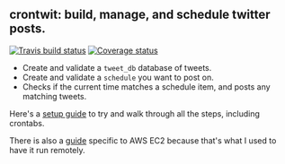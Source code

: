 ## crontwit: build, manage, and schedule twitter posts.
[![Travis build status](https://travis-ci.org/bestdan/crontwit.svg?branch=master)](https://travis-ci.org/bestdan/crontweets)
[![Coverage status](https://codecov.io/gh/bestdan/crontwit/branch/master/graph/badge.svg)](https://codecov.io/github/bestdan/crontwit?branch=master)



* Create and validate a `tweet_db` database of tweets. 
* Create and validate a `schedule` you want to post on. 
* Checks if the current time matches a schedule item, and posts any matching tweets.

Here's a [setup guide](Setup.md) to try and walk through all the steps, including crontabs. 

There is also a [guide](ec2_setup.md) specific to AWS EC2 because that's what I used to have it run remotely.

